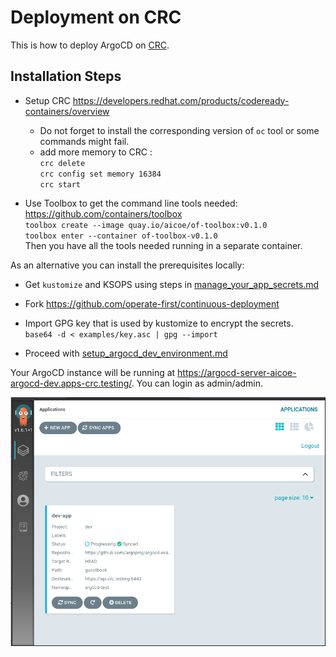 # Deployment on CRC

This is how to deploy ArgoCD on [CRC](https://developers.redhat.com/products/codeready-containers/overview).

## Installation Steps

 * Setup CRC https://developers.redhat.com/products/codeready-containers/overview
   * Do not forget to install the corresponding version of `oc` tool or some commands might fail.
   * add more memory to CRC : \
   `crc delete` \
   `crc config set memory 16384` \
   `crc start`

* Use Toolbox to get the command line tools needed: https://github.com/containers/toolbox \
   `toolbox create --image quay.io/aicoe/of-toolbox:v0.1.0` \
   `toolbox enter --container of-toolbox-v0.1.0` \
   Then you have all the tools needed running in a separate container.

As an alternative you can install the prerequisites locally:
 * Get `kustomize` and KSOPS using steps in [manage_your_app_secrets.md](../manage_your_app_secrets.md)

 * Fork https://github.com/operate-first/continuous-deployment

 * Import GPG key that is used by kustomize to encrypt the secrets.\
	```base64 -d < examples/key.asc | gpg --import ```

 * Proceed with [setup_argocd_dev_environment.md](../setup_argocd_dev_environment.md)

Your ArgoCD instance will be running at https://argocd-server-aicoe-argocd-dev.apps-crc.testing/. You can login as admin/admin.

![ArgoCD](../assets/images/crc/argocd-initial.png)
